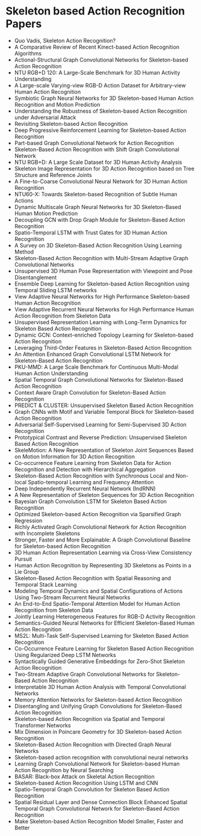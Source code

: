 # Skeleton based Action Recognition Papers

<ul>

                             

 <li><a target="_blank" href="https://github.com/manjunath5496/Skeleton-based-Action-Recognition-Papers/blob/master/sk(1).pdf" style="text-decoration:none;">Quo Vadis, Skeleton Action Recognition?</a></li>

 <li><a target="_blank" href="https://github.com/manjunath5496/Skeleton-based-Action-Recognition-Papers/blob/master/sk(2).pdf" style="text-decoration:none;">A Comparative Review of Recent Kinect-based Action Recognition Algorithms</a></li>

<li><a target="_blank" href="https://github.com/manjunath5496/Skeleton-based-Action-Recognition-Papers/blob/master/sk(3).pdf" style="text-decoration:none;">Actional-Structural Graph Convolutional Networks for Skeleton-based Action Recognition</a></li>
 <li><a target="_blank" href="https://github.com/manjunath5496/Skeleton-based-Action-Recognition-Papers/blob/master/sk(4).pdf" style="text-decoration:none;">NTU RGB+D 120: A Large-Scale Benchmark for 3D Human Activity Understanding</a></li>                              
<li><a target="_blank" href="https://github.com/manjunath5496/Skeleton-based-Action-Recognition-Papers/blob/master/sk(5).pdf" style="text-decoration:none;">A Large-scale Varying-view RGB-D Action Dataset for Arbitrary-view Human Action Recognition</a></li>
<li><a target="_blank" href="https://github.com/manjunath5496/Skeleton-based-Action-Recognition-Papers/blob/master/sk(6).pdf" style="text-decoration:none;">Symbiotic Graph Neural Networks for 3D Skeleton-based Human Action Recognition and Motion Prediction</a></li>
 <li><a target="_blank" href="https://github.com/manjunath5496/Skeleton-based-Action-Recognition-Papers/blob/master/sk(7).pdf" style="text-decoration:none;">Understanding the Robustness of Skeleton-based Action Recognition under Adversarial Attack</a></li>

 <li><a target="_blank" href="https://github.com/manjunath5496/Skeleton-based-Action-Recognition-Papers/blob/master/sk(8).pdf" style="text-decoration:none;"> Revisiting Skeleton-based Action Recognition</a></li>
   <li><a target="_blank" href="https://github.com/manjunath5496/Skeleton-based-Action-Recognition-Papers/blob/master/sk(9).pdf" style="text-decoration:none;">Deep Progressive Reinforcement Learning for Skeleton-based Action Recognition</a></li>
  
   
 <li><a target="_blank" href="https://github.com/manjunath5496/Skeleton-based-Action-Recognition-Papers/blob/master/sk(10).pdf" style="text-decoration:none;">Part-based Graph Convolutional Network for Action Recognition </a></li>                              
<li><a target="_blank" href="https://github.com/manjunath5496/Skeleton-based-Action-Recognition-Papers/blob/master/sk(11).pdf" style="text-decoration:none;">Skeleton-Based Action Recognition with Shift Graph Convolutional Network</a></li>
<li><a target="_blank" href="https://github.com/manjunath5496/Skeleton-based-Action-Recognition-Papers/blob/master/sk(12).pdf" style="text-decoration:none;">NTU RGB+D: A Large Scale Dataset for 3D Human Activity Analysis</a></li>
<li><a target="_blank" href="https://github.com/manjunath5496/Skeleton-based-Action-Recognition-Papers/blob/master/sk(13).pdf" style="text-decoration:none;">Skeleton Image Representation for 3D Action Recognition based on Tree Structure and Reference Joints</a></li>

<li><a target="_blank" href="https://github.com/manjunath5496/Skeleton-based-Action-Recognition-Papers/blob/master/sk(14).pdf" style="text-decoration:none;">A Fine-to-Coarse Convolutional Neural Network for 3D Human Action Recognition</a></li>
                              
<li><a target="_blank" href="https://github.com/manjunath5496/Skeleton-based-Action-Recognition-Papers/blob/master/sk(15).pdf" style="text-decoration:none;">NTU60-X: Towards Skeleton-based Recognition of Subtle Human Actions</a></li>

<li><a target="_blank" href="https://github.com/manjunath5496/Skeleton-based-Action-Recognition-Papers/blob/master/sk(16).pdf" style="text-decoration:none;">Dynamic Multiscale Graph Neural Networks for 3D Skeleton-Based Human Motion Prediction</a></li>

  <li><a target="_blank" href="https://github.com/manjunath5496/Skeleton-based-Action-Recognition-Papers/blob/master/sk(17).pdf" style="text-decoration:none;">Decoupling GCN with Drop Graph Module for Skeleton-Based Action Recognition</a></li>   
  
<li><a target="_blank" href="https://github.com/manjunath5496/Skeleton-based-Action-Recognition-Papers/blob/master/sk(18).pdf" style="text-decoration:none;">Spatio-Temporal LSTM with Trust Gates for 3D Human Action Recognition</a></li> 

  
<li><a target="_blank" href="https://github.com/manjunath5496/Skeleton-based-Action-Recognition-Papers/blob/master/sk(19).pdf" style="text-decoration:none;">A Survey on 3D Skeleton-Based Action Recognition Using Learning Method</a></li> 

<li><a target="_blank" href="https://github.com/manjunath5496/Skeleton-based-Action-Recognition-Papers/blob/master/sk(20).pdf" style="text-decoration:none;">Skeleton-Based Action Recognition with Multi-Stream Adaptive Graph Convolutional Networks</a></li>

<li><a target="_blank" href="https://github.com/manjunath5496/Skeleton-based-Action-Recognition-Papers/blob/master/sk(21).pdf" style="text-decoration:none;">Unsupervised 3D Human Pose Representation with Viewpoint and Pose Disentanglement</a></li>
<li><a target="_blank" href="https://github.com/manjunath5496/Skeleton-based-Action-Recognition-Papers/blob/master/sk(22).pdf" style="text-decoration:none;">Ensemble Deep Learning for Skeleton-based Action Recognition using Temporal Sliding LSTM networks</a></li> 
 <li><a target="_blank" href="https://github.com/manjunath5496/Skeleton-based-Action-Recognition-Papers/blob/master/sk(23).pdf" style="text-decoration:none;">View Adaptive Neural Networks for High Performance Skeleton-based Human Action Recognition</a></li> 
 

   <li><a target="_blank" href="https://github.com/manjunath5496/Skeleton-based-Action-Recognition-Papers/blob/master/sk(24).pdf" style="text-decoration:none;">View Adaptive Recurrent Neural Networks for High Performance Human Action Recognition from Skeleton Data</a></li>
 
   <li><a target="_blank" href="https://github.com/manjunath5496/Skeleton-based-Action-Recognition-Papers/blob/master/sk(25).pdf" style="text-decoration:none;">Unsupervised Representation Learning with Long-Term Dynamics for Skeleton Based Action Recognition</a></li>                              
 <li><a target="_blank" href="https://github.com/manjunath5496/Skeleton-based-Action-Recognition-Papers/blob/master/sk(26).pdf" style="text-decoration:none;">Dynamic GCN: Context-enriched Topology Learning for Skeleton-based Action Recognition</a></li>
 <li><a target="_blank" href="https://github.com/manjunath5496/Skeleton-based-Action-Recognition-Papers/blob/master/sk(27).pdf" style="text-decoration:none;">Leveraging Third-Order Features in Skeleton-Based Action Recognition</a></li>
   
 
   <li><a target="_blank" href="https://github.com/manjunath5496/Skeleton-based-Action-Recognition-Papers/blob/master/sk(28).pdf" style="text-decoration:none;">An Attention Enhanced Graph Convolutional LSTM Network for Skeleton-Based Action Recognition</a></li>
 
   <li><a target="_blank" href="https://github.com/manjunath5496/Skeleton-based-Action-Recognition-Papers/blob/master/sk(29).pdf" style="text-decoration:none;">PKU-MMD: A Large Scale Benchmark for Continuous Multi-Modal Human Action Understanding </a></li>                              

  <li><a target="_blank" href="https://github.com/manjunath5496/Skeleton-based-Action-Recognition-Papers/blob/master/sk(30).pdf" style="text-decoration:none;">Spatial Temporal Graph Convolutional Networks for Skeleton-Based Action Recognition</a></li>
 
   <li><a target="_blank" href="https://github.com/manjunath5496/Skeleton-based-Action-Recognition-Papers/blob/master/sk(31).pdf" style="text-decoration:none;">Context Aware Graph Convolution for Skeleton-Based Action Recognition</a></li> 
    <li><a target="_blank" href="https://github.com/manjunath5496/Skeleton-based-Action-Recognition-Papers/blob/master/sk(32).pdf" style="text-decoration:none;">PREDICT & CLUSTER: Unsupervised Skeleton Based Action Recognition</a></li> 

   <li><a target="_blank" href="https://github.com/manjunath5496/Skeleton-based-Action-Recognition-Papers/blob/master/sk(33).pdf" style="text-decoration:none;">Graph CNNs with Motif and Variable Temporal Block for Skeleton-based Action Recognition</a></li>                              

  <li><a target="_blank" href="https://github.com/manjunath5496/Skeleton-based-Action-Recognition-Papers/blob/master/sk(34).pdf" style="text-decoration:none;">Adversarial Self-Supervised Learning for Semi-Supervised 3D Action Recognition</a></li> 
 
  <li><a target="_blank" href="https://github.com/manjunath5496/Skeleton-based-Action-Recognition-Papers/blob/master/sk(35).pdf" style="text-decoration:none;">Prototypical Contrast and Reverse Prediction: Unsupervised Skeleton Based Action Recognition</a></li> 

  <li><a target="_blank" href="https://github.com/manjunath5496/Skeleton-based-Action-Recognition-Papers/blob/master/sk(36).pdf" style="text-decoration:none;">SkeleMotion: A New Representation of Skeleton Joint Sequences Based on Motion Information for 3D Action Recognition</a></li> 
 
<li><a target="_blank" href="https://github.com/manjunath5496/Skeleton-based-Action-Recognition-Papers/blob/master/sk(37).pdf" style="text-decoration:none;">Co-occurrence Feature Learning from Skeleton Data for Action Recognition and Detection with Hierarchical Aggregation</a></li>
 <li><a target="_blank" href="https://github.com/manjunath5496/Skeleton-based-Action-Recognition-Papers/blob/master/sk(38).pdf" style="text-decoration:none;">Skeleton-Based Action Recognition with Synchronous Local and Non-local Spatio-temporal Learning and Frequency Attention</a></li>
<li><a target="_blank" href="https://github.com/manjunath5496/Skeleton-based-Action-Recognition-Papers/blob/master/sk(39).pdf" style="text-decoration:none;">Deep Independently Recurrent Neural Network (IndRNN)</a></li>
 <li><a target="_blank" href="https://github.com/manjunath5496/Skeleton-based-Action-Recognition-Papers/blob/master/sk(40).pdf" style="text-decoration:none;">A New Representation of Skeleton Sequences for 3D Action Recognition</a></li>                              
<li><a target="_blank" href="https://github.com/manjunath5496/Skeleton-based-Action-Recognition-Papers/blob/master/sk(41).pdf" style="text-decoration:none;">Bayesian Graph Convolution LSTM for Skeleton Based Action Recognition</a></li>
<li><a target="_blank" href="https://github.com/manjunath5496/Skeleton-based-Action-Recognition-Papers/blob/master/sk(42).pdf" style="text-decoration:none;">Optimized Skeleton-based Action Recognition via Sparsified Graph Regression</a></li>
 
  <li><a target="_blank" href="https://github.com/manjunath5496/Skeleton-based-Action-Recognition-Papers/blob/master/sk(43).pdf" style="text-decoration:none;">Richly Activated Graph Convolutional Network for Action Recognition with Incomplete Skeletons</a></li>
 <li><a target="_blank" href="https://github.com/manjunath5496/Skeleton-based-Action-Recognition-Papers/blob/master/sk(44).pdf" style="text-decoration:none;">Stronger, Faster and More Explainable: A Graph Convolutional Baseline for Skeleton-based Action Recognition</a></li>
   <li><a target="_blank" href="https://github.com/manjunath5496/Skeleton-based-Action-Recognition-Papers/blob/master/sk(45).pdf" style="text-decoration:none;">3D Human Action Representation Learning via Cross-View Consistency Pursuit</a></li>  
   
<li><a target="_blank" href="https://github.com/manjunath5496/Skeleton-based-Action-Recognition-Papers/blob/master/sk(46).pdf" style="text-decoration:none;">Human Action Recognition by Representing 3D Skeletons as Points in a Lie Group</a></li> 
                             
<li><a target="_blank" href="https://github.com/manjunath5496/Skeleton-based-Action-Recognition-Papers/blob/master/sk(47).pdf" style="text-decoration:none;">Skeleton-Based Action Recognition with Spatial Reasoning and Temporal Stack Learning</a></li>
<li><a target="_blank" href="https://github.com/manjunath5496/Skeleton-based-Action-Recognition-Papers/blob/master/sk(48).pdf" style="text-decoration:none;">Modeling Temporal Dynamics and Spatial Configurations of Actions Using Two-Stream Recurrent Neural Networks</a></li>

<li><a target="_blank" href="https://github.com/manjunath5496/Skeleton-based-Action-Recognition-Papers/blob/master/sk(49).pdf" style="text-decoration:none;">An End-to-End Spatio-Temporal Attention Model for Human Action Recognition from Skeleton Data</a></li>
                              
<li><a target="_blank" href="https://github.com/manjunath5496/Skeleton-based-Action-Recognition-Papers/blob/master/sk(50).pdf" style="text-decoration:none;">Jointly Learning Heterogeneous Features for RGB-D Activity Recognition</a></li>
<li><a target="_blank" href="https://github.com/manjunath5496/Skeleton-based-Action-Recognition-Papers/blob/master/sk(51).pdf" style="text-decoration:none;">Semantics-Guided Neural Networks for Efficient Skeleton-Based Human Action Recognition</a></li>
<li><a target="_blank" href="https://github.com/manjunath5496/Skeleton-based-Action-Recognition-Papers/blob/master/sk(52).pdf" style="text-decoration:none;">MS2L: Multi-Task Self-Supervised Learning for Skeleton Based Action Recognition</a></li>

<li><a target="_blank" href="https://github.com/manjunath5496/Skeleton-based-Action-Recognition-Papers/blob/master/sk(53).pdf" style="text-decoration:none;">Co-Occurrence Feature Learning for Skeleton Based Action Recognition Using Regularized Deep LSTM Networks</a></li>
 
<li><a target="_blank" href="https://github.com/manjunath5496/Skeleton-based-Action-Recognition-Papers/blob/master/sk(54).pdf" style="text-decoration:none;">Syntactically Guided Generative Embeddings for Zero-Shot Skeleton Action Recognition </a></li>

<li><a target="_blank" href="https://github.com/manjunath5496/Skeleton-based-Action-Recognition-Papers/blob/master/sk(55).pdf" style="text-decoration:none;">Two-Stream Adaptive Graph Convolutional Networks for Skeleton-Based Action Recognition</a></li>
 
  <li><a target="_blank" href="https://github.com/manjunath5496/Skeleton-based-Action-Recognition-Papers/blob/master/sk(56).pdf" style="text-decoration:none;">Interpretable 3D Human Action Analysis with Temporal Convolutional Networks </a></li>                              

  <li><a target="_blank" href="https://github.com/manjunath5496/Skeleton-based-Action-Recognition-Papers/blob/master/sk(57).pdf" style="text-decoration:none;">Memory Attention Networks for Skeleton-based Action Recognition</a></li>
 
   <li><a target="_blank" href="https://github.com/manjunath5496/Skeleton-based-Action-Recognition-Papers/blob/master/sk(58).pdf" style="text-decoration:none;">Disentangling and Unifying Graph Convolutions for Skeleton-Based Action Recognition</a></li>
    <li><a target="_blank" href="https://github.com/manjunath5496/Skeleton-based-Action-Recognition-Papers/blob/master/sk(59).pdf" style="text-decoration:none;">Skeleton-based Action Recognition via Spatial and Temporal Transformer Networks</a></li>
 
  <li><a target="_blank" href="https://github.com/manjunath5496/Skeleton-based-Action-Recognition-Papers/blob/master/sk(60).pdf" style="text-decoration:none;">Mix Dimension in Poincare Geometry for 3D Skeleton-based Action Recognition </a></li>
 
   <li><a target="_blank" href="https://github.com/manjunath5496/Skeleton-based-Action-Recognition-Papers/blob/master/sk(61).pdf" style="text-decoration:none;">Skeleton-Based Action Recognition with Directed Graph Neural Networks</a></li>
 
   <li><a target="_blank" href="https://github.com/manjunath5496/Skeleton-based-Action-Recognition-Papers/blob/master/sk(62).pdf" style="text-decoration:none;">Skeleton-based action recognition with convolutional neural networks</a></li>
 
   <li><a target="_blank" href="https://github.com/manjunath5496/Skeleton-based-Action-Recognition-Papers/blob/master/sk(63).pdf" style="text-decoration:none;">Learning Graph Convolutional Network for Skeleton-based Human Action Recognition by Neural Searching</a></li>                              

  <li><a target="_blank" href="https://github.com/manjunath5496/Skeleton-based-Action-Recognition-Papers/blob/master/sk(64).pdf" style="text-decoration:none;">BASAR: Black-box Attack on Skeletal Action Recognition</a></li>
 
   <li><a target="_blank" href="https://github.com/manjunath5496/Skeleton-based-Action-Recognition-Papers/blob/master/sk(65).pdf" style="text-decoration:none;">Skeleton-based Action Recognition Using LSTM and CNN </a></li> 

   <li><a target="_blank" href="https://github.com/manjunath5496/Skeleton-based-Action-Recognition-Papers/blob/master/sk(66).pdf" style="text-decoration:none;">Spatio-Temporal Graph Convolution for Skeleton Based Action Recognition</a></li> 
 
   <li><a target="_blank" href="https://github.com/manjunath5496/Skeleton-based-Action-Recognition-Papers/blob/master/sk(67).pdf" style="text-decoration:none;">Spatial Residual Layer and Dense Connection Block Enhanced Spatial Temporal Graph Convolutional Network for Skeleton-Based Action Recognition</a></li>                              
   <li><a target="_blank" href="https://github.com/manjunath5496/Skeleton-based-Action-Recognition-Papers/blob/master/sk(68).pdf" style="text-decoration:none;">Make Skeleton-based Action Recognition Model Smaller, Faster and Better</a></li>  
  </ul>
  
  
